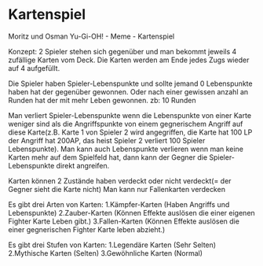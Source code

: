 # Kartenspiel

Moritz und Osman 
Yu-Gi-OH! - Meme - Kartenspiel

Konzept:
2 Spieler stehen sich gegenüber und man bekommt jeweils 4 zufällige Karten vom Deck.
Die Karten werden am Ende jedes Zugs wieder auf 4 aufgefüllt.

Die Spieler haben Spieler-Lebenspunkte und sollte jemand 0 Lebenspunkte haben hat der gegenüber gewonnen.
Oder nach einer gewissen anzahl an Runden hat der mit mehr Leben gewonnen. zb: 10 Runden

Man verliert Spieler-Lebenspunkte wenn die Lebenspunkte von einer Karte weniger sind als die Angriffspunkte von einem gegnerischem Angriff auf diese Karte(z.B. Karte 1 von Spieler 2 wird angegriffen, die Karte hat 100 LP der Angriff hat 200AP, das heist Spieler 2 verliert 100 Spieler Lebenspunkte).
Man kann auch Lebenspunkte verlieren wenn man keine Karten mehr auf dem Spielfeld hat, dann kann der Gegner die Spieler-Lebenspunkte direkt angreifen.

Karten können 2 Zustände haben verdeckt oder nicht verdeckt(= der Gegner sieht die Karte nicht)
Man kann nur Fallenkarten verdecken

Es gibt drei Arten von Karten:
1.Kämpfer-Karten (Haben Angriffs und Lebenspunkte)
2.Zauber-Karten (Können Effekte auslösen die einer eigenen Fighter Karte Leben gibt.)
3.Fallen-Karten (Können Effekte auslösen die einer gegnerischen Fighter Karte leben abzieht.)

Es gibt drei Stufen von Karten:
1.Legendäre Karten (Sehr Selten)
2.Mythische Karten (Selten)
3.Gewöhnliche Karten (Normal) 


